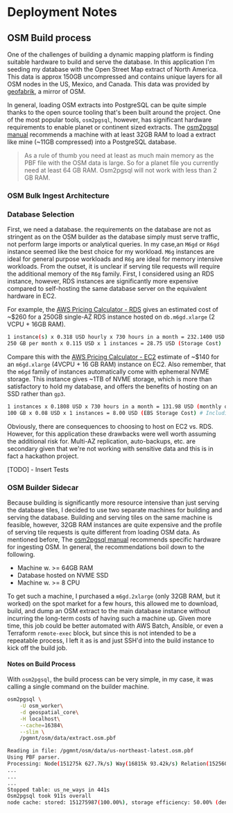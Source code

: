 # Deployment Notes


## OSM Build process

One of the challenges of building a dynamic mapping platform is finding suitable hardware to build and serve the database. In this application I'm seeding my database with the Open Street Map extract of North America. This data is approx 150GB uncompressed and contains unique layers for all OSM nodes in the US, Mexico, and Canada. This data was provided by [geofabrik](https://geofabrik.de), a mirror of OSM.

In general, loading OSM extracts into PostgreSQL can be quite simple thanks to the open source tooling that's been built around the project. One of the most popular tools, `osm2pgsql`, however, has significant hardware requirements to enable planet or continent sized extracts. The [osm2pgsql manual](https://osm2pgsql.org/doc/manual.html#tuning-the-postgresql-server) recommends a machine with at least 32GB RAM to load a extract like mine (~11GB compressed) into a PostgreSQL database.

>As a rule of thumb you need at least as much main memory as the PBF file with the OSM data is large. So for a planet file you currently need at least 64 GB RAM. Osm2pgsql will not work with less than 2 GB RAM.

### OSM Bulk Ingest Architecture

### Database Selection

First, we need a database. the requirements on the database are not as stringent as on the OSM builder as the database simply must serve traffic, not perform large imports or analytical queries. In my case,an `M6gd` or `R6gd` instance seemed like the best choice for my workload. `M6g` instances are ideal for general purpose workloads and `R6g` are ideal for memory intensive workloads. From the outset, it is unclear if serving tile requests will require the additional memory of the `R6g` family. First, I considered using an RDS instance, however, RDS instances are significantly more expensive compared to self-hosting the same database server on the equivalent hardware in EC2.

For example, the [AWS Pricing Calculator - RDS](https://calculator.aws/#/createCalculator/RDSPostgreSQL) gives an estimated cost of ~$260 for a 250GB single-AZ RDS instance hosted on `db.m6gd.xlarge` (2 VCPU + 16GB RAM).

```bash
1 instance(s) x 0.318 USD hourly x 730 hours in a month = 232.1400 USD
250 GB per month x 0.115 USD x 1 instances = 28.75 USD (Storage Cost)
```

Compare this with the [AWS Pricing Calculator - EC2](https://calculator.aws/#/createCalculator/EC2) estimate of ~$140 for an `m6gd.xlarge` (4VCPU + 16 GB RAM) instance on EC2. Also remember, that the `m6gd` family of instances automatically come with ephemeral NVME storage. This instance gives ~1TB of NVME storage, which is more than satisfactory to hold my database, and offers the benefits of hosting on an SSD rather than `gp3`.

```bash
1 instances x 0.1808 USD x 730 hours in a month = 131.98 USD (monthly onDemand cost)
100 GB x 0.08 USD x 1 instances = 8.00 USD (EBS Storage Cost) # Including 100GB of GP3 at 3000 IOPs && 125MB/s for incidental data
```

Obviously, there are consequences to choosing to host on EC2 vs. RDS. However, for this application these drawbacks were well worth assuming the additional risk for. Multi-AZ replication, auto-backups, etc. are secondary given that we're not working with sensitive data and this is in fact a hackathon project.

[TODO] - Insert Tests

### OSM Builder Sidecar

Because building is significantly more resource intensive than just serving the database tiles, I decided to use two separate machines for building and serving the database. Building and serving tiles on the same machine is feasible, however, 32GB RAM instances are quite expensive and the profile of serving tile requests is quite different from loading OSM data. As mentioned before, The [osm2pgsql manual](https://osm2pgsql.org/doc/manual.html#tuning-the-postgresql-server) recommends specific hardware for ingesting OSM. In general, the recommendations boil down to the following.

- Machine w. >= 64GB RAM
- Database hosted on NVME SSD
- Machine w. >= 8 CPU

To get such a machine, I purchased a `m6gd.2xlarge` (only 32GB RAM, but it worked) on the spot market for a few hours, this allowed me to download, build, and dump an OSM extract to the main database instance without incurring the long-term costs of having such a machine up. Given more time, this job could be better automated with AWS Batch, Ansible, or even a Terraform `remote-exec` block, but since this is not intended to be a repeatable process, I left it as is and just SSH'd into the build instance to kick off the build job.

#### Notes on Build Process

With `osm2pgsql`, the build process can be very simple, in my case, it was calling a single command on the builder machine.

```bash
osm2pgsql \
    -U osm_worker\
    -d geospatial_core\
    -H localhost\
    --cache=16384\
    --slim \
    /pgmnt/osm/data/extract.osm.pbf
```

```bash
Reading in file: /pgmnt/osm/data/us-northeast-latest.osm.pbf
Using PBF parser.
Processing: Node(151275k 627.7k/s) Way(16815k 93.42k/s) Relation(152560 4237.78/s)  parse time: 457s
...
...
...
Stopped table: us_ne_ways in 441s
Osm2pgsql took 911s overall
node cache: stored: 151275987(100.00%), storage efficiency: 50.00% (dense blocks: 0, sparse nodes: 151275987), hit rate: 100.00%
```

